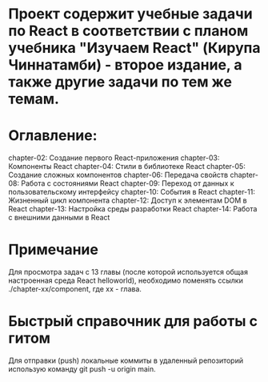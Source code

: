 Проект содержит учебные задачи по React в соответствии с планом учебника "Изучаем React" (Кирупа Чиннатамби) - второе издание, а также другие задачи по тем же темам.
===

# Оглавление:

chapter-02: Создание первого React-приложения
chapter-03: Компоненты React
chapter-04: Стили в библиотеке React
chapter-05: Создание сложных компонентов
chapter-06: Передача свойств
chapter-08: Работа с состояниями React
chapter-09: Переход от данных к пользовательскому интерфейсу
chapter-10: События в React
chapter-11: Жизненный цикл компонента
chapter-12: Доступ к элементам DOM в React
chapter-13: Настройка среды разработки React
chapter-14: Работа с внешними данными в React

# Примечание

Для просмотра задач с 13 главы (после которой используется общая настроенная среда React helloworld), необходимо поменять ссылки ./chapter-xx/component, где xx -  глава.

# Быстрый справочник для работы с гитом

Для отправки (push) локальные коммиты в удаленный репозиторий использую команду git push -u origin main.